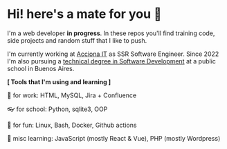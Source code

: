 # Hi! here's a mate for you 🧉

I'm a web developer **in progress**. In these repos you'll find training code, side projects and random stuff that I like to push.

I'm currently working at [Acciona IT](https://www.acciona-it.com/) as SSR Software Engineer. Since 2022 I'm also pursuing a [technical degree in Software Development](https://www.ifts18.edu.ar/carreras/desarrollo-de-software/plan-tsds) at a public school in Buenos Aires.

**[ Tools that I'm using and learning ]** 

👷 for work: HTML, MySQL, Jira + Confluence

👓 for school: Python, sqlite3, OOP

🐧 for fun: Linux, Bash, Docker, Github actions

👾 misc learning: JavaScript (mostly React & Vue), PHP (mostly Wordpress)